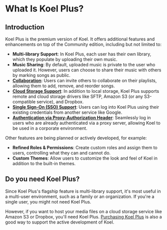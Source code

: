 # What Is Koel Plus?

## Introduction

Koel Plus is the premium version of Koel. It offers additional features and enhancements on top of the Community edition, including but not limited to:

- **Multi-library Support**: In Koel Plus, each user has their own library, which they populate by uploading their own music.
- **Music Sharing**: By default, uploaded music is private to the user who uploaded it. However, users can choose to share their music with others by marking songs as public.
- **[Collaboration](./collaboration)**: Users can invite others to collaborate on their playlists, allowing them to add, remove, and reorder songs.
- **[Cloud Storage Support](./cloud-storage-support)**: In addition to local storage, Koel Plus supports remote and cloud storage drivers like SFTP, Amazon S3 (or any S3-compatible service), and Dropbox.
- **[Single Sign-On (SSO) Support](./sso)**: Users can log into Koel Plus using their existing credentials from another service like Google.
- **[Authentication via Proxy-Authorization Header](./proxy-auth)**: Seamlessly log in users who are already authenticated via a proxy server, allowing Koel to be used in a corporate environment.

Other features are being planned or actively developed, for example:

- **Refined Roles & Permissions**: Create custom roles and assign them to users, controlling what they can and cannot do.
- **Custom Themes**: Allow users to customize the look and feel of Koel in addition to the built-in themes.

## Do you need Koel Plus?
Since Koel Plus's flagship feature is multi-library support, it's most useful in a multi-user environment, such as a family or an organization.
If you're a single user, you might not need Koel Plus.

However, if you want to host your media files on a cloud storage service like Amazon S3 or Dropbox, you'll need Koel Plus.
[Purchasing Koel Plus](./purchase-activation) is also a good way to support the active development of Koel.

